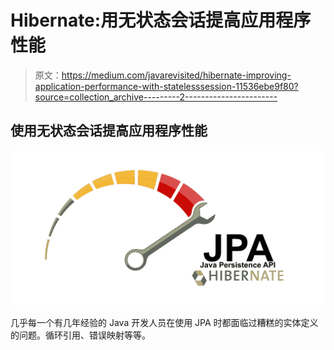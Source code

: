 # Hibernate:用无状态会话提高应用程序性能

> 原文：<https://medium.com/javarevisited/hibernate-improving-application-performance-with-statelesssession-11536ebe9f80?source=collection_archive---------2----------------------->

## 使用无状态会话提高应用程序性能

![](img/c2a9d563bffef953453863e5bb5569ef.png)

几乎每一个有几年经验的 Java 开发人员在使用 JPA 时都面临过糟糕的实体定义的问题。循环引用、错误映射等等。
